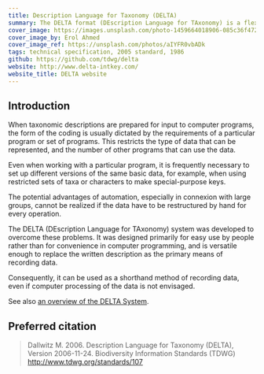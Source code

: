 ```yaml
---
title: Description Language for Taxonomy (DELTA)
summary: The DELTA format (DEscription Language for TAxonomy) is a flexible method for encoding taxonomic descriptions for computer processing. DELTA-format data can be used to produce natural-language descriptions, conventional or interactive keys, cladistic or phenetic classifications, and information-retrieval systems.
cover_image: https://images.unsplash.com/photo-1459664018906-085c36f472af
cover_image_by: Erol Ahmed
cover_image_ref: https://unsplash.com/photos/aIYFR0vbADk
tags: technical specification, 2005 standard, 1986
github: https://github.com/tdwg/delta
website: http://www.delta-intkey.com/
website_title: DELTA website
---
```


## Introduction

When taxonomic descriptions are prepared for input to computer programs, the form of the coding is usually dictated by the requirements of a particular program or set of programs. This restricts the type of data that can be represented, and the number of other programs that can use the data.

Even when working with a particular program, it is frequently necessary to set up different versions of the same basic data, for example, when using restricted sets of taxa or characters to make special-purpose keys.

The potential advantages of automation, especially in connexion with large groups, cannot be realized if the data have to be restructured by hand for every operation.

The DELTA (DEscription Language for TAxonomy) system was developed to overcome these problems. It was designed primarily for easy use by people rather than for convenience in computer programming, and is versatile enough to replace the written description as the primary means of recording data.

Consequently, it can be used as a shorthand method of recording data, even if computer processing of the data is not envisaged.

See also [an overview of the DELTA System](http://www.delta-intkey.com/www/overview.htm).

## Preferred citation

> Dallwitz M. 2006. Description Language for Taxonomy (DELTA), Version 2006-11-24. Biodiversity Information Standards (TDWG) http://www.tdwg.org/standards/107

